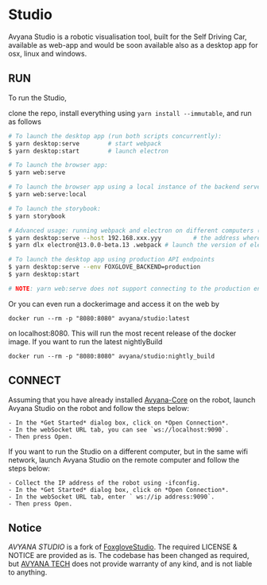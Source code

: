 # Studio

Avyana Studio is a robotic visualisation tool, built for the Self Driving Car, available as web-app and would be soon available also as a desktop app for osx, linux and windows.

## RUN

To run the Studio,

clone the repo, install everything using `yarn install --immutable`, and run as follows

```sh
# To launch the desktop app (run both scripts concurrently):
$ yarn desktop:serve        # start webpack
$ yarn desktop:start        # launch electron

# To launch the browser app:
$ yarn web:serve

# To launch the browser app using a local instance of the backend server:
$ yarn web:serve:local

# To launch the storybook:
$ yarn storybook

# Advanced usage: running webpack and electron on different computers (or VMs) on the same network
$ yarn desktop:serve --host 192.168.xxx.yyy         # the address where electron can reach the webpack dev server
$ yarn dlx electron@13.0.0-beta.13 .webpack # launch the version of electron for the current computer's platform

# To launch the desktop app using production API endpoints
$ yarn desktop:serve --env FOXGLOVE_BACKEND=production
$ yarn desktop:start

# NOTE: yarn web:serve does not support connecting to the production endpoints
```

Or you can even run a dockerimage and access it on the web by

```
docker run --rm -p "8080:8080" avyana/studio:latest
```

on localhost:8080. This will run the most recent release of the docker image. If you want to run the latest nightlyBuild

```
docker run --rm -p "8080:8080" avyana/studio:nightly_build
```

## CONNECT

Assuming that you have already installed [Avyana-Core](https://github.com/Avyana-Tech/Avyana-Core.git) on the robot, launch Avyana Studio on the robot and follow the steps below:

    - In the *Get Started* dialog box, click on *Open Connection*.
    - In the webSocket URL tab, you can see `ws://localhost:9090`.
    - Then press Open.

If you want to run the Studio on a different computer, but in the same wifi network, launch Avyana Studio on the remote computer and follow the steps below:

    - Collect the IP address of the robot using -ifconfig.
    - In the *Get Started* dialog box, click on *Open Connection*.
    - In the webSocket URL tab, enter ` ws://ip address:9090`.
    - Then press Open.

## Notice

_AVYANA STUDIO_ is a fork of [FoxgloveStudio](https://foxglove.dev). The required LICENSE & NOTICE are provided as is. The codebase has been changed as required, but [AVYANA TECH](https://avyana.tech) does not provide warranty of any kind, and is not liable to anything.
